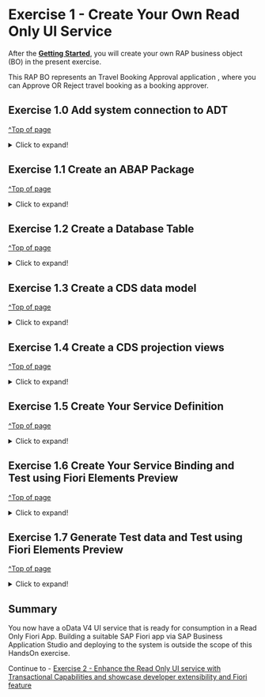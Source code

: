 # Exercise 1 - Create Your Own Read Only UI Service

After the **[Getting Started](../ex0/README.md)**, you will create your own RAP business object (BO) in the present exercise.

This RAP BO represents an Travel Booking Approval application , where you can Approve OR Reject travel booking as a booking approver.

## Exercise 1.0 Add system connection to ADT
[^Top of page](#)

 <details>
  <summary>Click to expand!</summary>
    
1. Open ABAP Developer Tools
2. Add ABAP perspective to the IDE - Click on **Search** icon on the toolbar and type **ABAP** and select the entry **ABAP** under the perspectives
   ![](images/AD164_E1_0_Step1.png)
   
3. Select the ABAP Perspective to have the set of views related to ABAP development configured in the IDE
4. Click on the option **Create an ABAP Project** ( if this is the first system that is being connected in the ADT workspace ). If connections to other systems already exist in the project explorer, right-click in the **Project Explorer** view and select option **New** -> **ABAP Project** to get the **New ABAP Project** wizard to add the project ( system ) to the workspace.
   ![](images/AD164_E1_0_Step2.png)
   
5. In the **New ABAP Project** wizard, click on **New system connection** hyperlink
   ![](images/AD164_E1_0_Step3.png)
   
6. Enter the following details in the **New ABAP Project Wizard** and click **Next**
   
   - **System ID** : **HE4**
   - **Connection Type** : Choose **Custom Application Server** from the drop down menu
   - **Application Server** : **s4hana1.tdc.sap.com**
   - **Instance Number** : **00**
   - Uncheck option "Activate Secure Network Communication (SNC) as show in the screenshot below

   ![](images/AD164_E1_0_Step4.png)
   
7. In following step, enter the details given below and click **Next**
   
   - **Client** : **400*
   - Enter the user credendtials as supplied by the speaker during the session

    ![](images/AD164_E1_0_Step5.png)
   
8. In following step, enter the details given below and click **Finish**
   - **Project Name** : **HE4_400_AD164_EN**
   ![](images/AD164_E1_0_Step6.png)

9. A project with the name **HE4_400_AD164_EN** will now be available under the Project Explorer representing an active connection to the backend system
     ![](images/AD164_E1_0_Step7.png)
   
</details>   

## Exercise 1.1 Create an ABAP Package
[^Top of page](#)

 <details>
  <summary>Click to expand!</summary>
  
0.[OPTIONAL]: Add **ZAD164** to **Favorite Packages** via right-click on the favourite packages and select **Add Package..** from the context menu.
   ![](images/AD164_E1_1_Step0_0.png)
    In the pop up for **Select an ABAP Package**, type ZAD164 as the search term and choose the entry **ZAD164** under the **Matching items:** window and click on **OK**.
   ![](images/AD164_E1_1_Step0_1.png) 
   
2.	Right-click on the package **ZD164** ( if the Optional step 0 was performed ), Else Right-click on the System **HE4_400_AD164_EN** listed in the project explorer and select **New > ABAP Package** from the context menu. 
   ![](images/AD164_E1_1_Step1.png)
  	
3.	Maintain the information provided below and click **Next >**.  
    - Name: **`ZAD164_TRAVEL_XXX`**
    - Description: `Travel Approval App XXX`
    - Check ** `Add to favorite packages` **
    - Ensure that **Superpackage:** has value **ZAD164** 
    ![](images/AD164_E1_1_Step2_1.png) 
    - Select TR `HE4K917646` from option **Choose from requests in which i am involved** OR choose option **Enter a request number** and  provide a transport request number `HE4K917646`
     ![](images/AD164_E1_1_Step2_2.png)
     ![](images/AD164_E1_1_Step2_3.png)

 Note to Speakers : Tasks for the participants have to be created in the TR HE4K917646 to ensure that option "Choose from requests in which i am involved" is usable by participants.

4.	Click **Finish** to finish creation of the package and add the package to favorite pacakges list.
   You should now see your new package in your Project Explorer.
     ![](images/AD164_E1_1_Final.png) 
  
</details>


## Exercise 1.2 Create a Database Table
[^Top of page](#)

<details>
  <summary>Click to expand!</summary>
 
Create a database table ![table](images/adt_tabl.png) to store the _TravelBooking_ data.   
A TravelBooking entity defines general data, such as the agency, customer, begin and end date of the travel, total price with the currency, description of the travel and overall status denoting the approval status 

   1. Right-click on your ABAP package **`ZAD164_TRAVEL_###`** and select **New** > **Other ABAP Repository Object** from the context menu.
    ![](images/AD164_E1_2_1.png)
    
   2. Search for **Database Table**, select it, and click **Next >**.
    ![](images/AD164_E1_2_2.png)

   3. Maintain the required information (`###` is your group ID) and click **Next >**.
      - Name: **`ZAD164TRAVEL_###`**  
      - Description: _**`Persistence for Travel Booking ###`**_                  
    ![](images/AD164_E1_2_3.png)

   4. Select your transport request, and click **Finish** to create the database table.
    ![](images/AD164_E1_2_4.png)

   5. Replace the default code with the code snippet provided below and replace all occurences of the placeholder **`###`** with your group ID using the **Replace All** function (**Ctrl+F**).    
 
      **Hint**: Hover the code snippet and choose the _Copy raw contents_ icon <img src="images/CopyRawContents.png" alt="" width="30px"> appearing in the upper-right corner to copy it. Ensure to replace all occurences of XXX with your user group number
         
  <pre lang="ABAP">
  @EndUserText.label : 'Persistence for Travel Booking XXX'
  @AbapCatalog.enhancement.category : #NOT_EXTENSIBLE
  @AbapCatalog.tableCategory : #TRANSPARENT
  @AbapCatalog.deliveryClass : #A
  @AbapCatalog.dataMaintenance : #RESTRICTED
  define table zad164travel_XXX {
    key client            : abap.clnt not null;
    key travel_uuid       : sysuuid_x16 not null;
    travel_id             : zad164_travel_id not null;
    agency_id             : zad164_agency_id not null;
    customer_id           : zad164_customer_id not null;
    begin_date            : zad164_begin_date;
    end_date              : zad164_end_date;
    @Semantics.amount.currencyCode : 'zad164travel_000.currency_code'
    booking_fee           : zad164_booking_fee;
    @Semantics.amount.currencyCode : 'zad164travel_000.currency_code'
    total_price           : zad164_total_price;
    currency_code         : zad164_currency_code;
    description           : zad164_description;
    overall_status        : zad164_overall_status;
    local_created_by      : abp_creation_user;
    local_created_at      : abp_creation_tstmpl;
    local_last_changed_by : abp_locinst_lastchange_user;
    local_last_changed_at : abp_locinst_lastchange_tstmpl;
    last_changed_at       : abp_lastchange_tstmpl;
  
  }
  </pre>
       
   6. Save ![save icon](images/adt_save.png) and activate ![activate icon](images/adt_activate.png) the changes.
</details>

## Exercise 1.3 Create a CDS data model
[^Top of page](#)

 <details>
  <summary>Click to expand!</summary>
  
  1.	Right-click on the data base table  **`ZAD164TRAVEL_XXX`** and select **New Data Definition** from the context menu.
     ![](images/AD164_E1_3_1.png)

  2. Maintain the information provided below and click **Next >**.

   - Name: **`ZAD164_R_TRAVEL_XXX`**
   - Description: **`Data model for Travel App XXX`** .   
     ![](images/AD164_E1_3_2.png)
    
  3.Select your transport request and click **Next**.
     ![](images/AD164_E1_3_3.png)
    
  4. Select **Define Root View Entity** from the list of templates and click on **Finish**
     ![](images/AD164_E1_3_4.png)

  5. A CDS entity with the following data definition should get generated
     ![](images/AD164_E1_3_5.png)
     
  6. Replace the default source code with following code snippet:
   
   **Hint**: Hover the code snippet and choose the _Copy raw contents_ icon <img src="images/CopyRawContents.png" alt="" width="30px"> appearing in the upper-right corner to copy it. Ensure to replace all occurences of XXX with your user group number
     
    ```ABAP
     @AccessControl.authorizationCheck: #NOT_REQUIRED
     @EndUserText.label: 'Data model for Travel App XXX'
     define root view entity zad164_r_travel_XXX 
       as select from zad164travel_000 as travel_XXX
       
       association [0..1] to zad164_r_agency             as _Agency         on $projection.AgencyId = _Agency.AgencyId
       association [0..1] to zad164_r_customer           as _Customer       on $projection.CustomerId = _Customer.CustomerID
       association [1..1] to zad164_r_overall_status_vh  as _OverallStatus  on $projection.OverallStatus = _OverallStatus.OverallStatus
       association [0..1] to I_Currency                  as _Currency       on $projection.CurrencyCode = _Currency.Currency
     {
       key travel_uuid as TravelUuid,
       travel_id             as TravelId,
       agency_id             as AgencyId,
       customer_id           as CustomerId,
       begin_date            as BeginDate,
       end_date              as EndDate,
       @Semantics.amount.currencyCode: 'CurrencyCode'
       booking_fee           as BookingFee,
       @Semantics.amount.currencyCode: 'CurrencyCode'
       total_price           as TotalPrice,
       currency_code         as CurrencyCode,
       description           as Description,
       overall_status        as OverallStatus,
       @Semantics.user.createdBy: true
       local_created_by      as LocalCreatedBy,
       @Semantics.systemDateTime.createdAt: true
       local_created_at      as LocalCreatedAt,
       @Semantics.user.lastChangedBy: true
       local_last_changed_by as LocalLastChangedBy,
       @Semantics.systemDateTime.localInstanceLastChangedAt: true
       local_last_changed_at as LocalLastChangedAt,
     
       @Semantics.systemDateTime.lastChangedAt: true
       last_changed_at       as LastChangedAt,
       
       /* Associations */
       _Agency,
       _Customer,
       _OverallStatus,
       _Currency
       
     }

     ```
     
   7.	Save and activate the object.
   8.	Define Access Control for the above CDS Root view by right-click on the CDS root entity  **`ZAD164_R_TRAVEL_XXX`** and select **New Access Control** from the context menu.
      ![](images/AD164_E1_3_6_0.png)
     	
   10. Maintain the information provided below and click **Next >**.

   - Name: **`ZAD164_R_TRAVEL_XXX`**
   - Description: **`Access Control for ZAD164_R_TRAVEL_XXX`** .   
     ![](images/AD164_E1_3_6.png)

  10. Select your transport request and click **Finish**.
    ![](images/AD164_E1_3_7.png)

  11. An access control for the CDS projection entity with the following access control definition should get generated
     ![](images/AD164_E1_3_8.png)

  12. Replace the default source code with following code snippet:
   
   **Hint**: Hover the code snippet and choose the _Copy raw contents_ icon <img src="images/CopyRawContents.png" alt="" width="30px"> appearing in the upper-right corner to copy it. Ensure to replace all occurences of XXX with your user group number

     
    ```ABAP
     @EndUserText.label: 'Access Control for ZAD164_R_TRAVEL_XXX'
     @MappingRole: true
     define role ZAD164_R_TRAVEL_XXX {
       grant
         select
           on
             zad164_r_travel_000
               where
                 1 = 1;
                 
     }
     
     ```
     
   13.	Save and activate the object.
      
 </details>
 
## Exercise 1.4 Create a CDS projection views
[^Top of page](#)

 <details>
  <summary>Click to expand!</summary>
  
  1.	Right-click on the CDS root entity  **`ZAD164_R_TRAVEL_XXX`** and select **New Data Definition** from the context menu.
    ![](images/AD164_E1_4_1.png)

  2. Maintain the information provided below and click **Next >**.

   - Name: **`ZAD164_C_TRAVEL_XXX`**
   - Description: **`Projection for Travel App XXX`** .   
    ![](images/AD164_E1_4_2.png)
    
  3.Select your transport request and click **Next**.
    ![](images/AD164_E1_4_3.png)
    
  4. Select **Define Projection View** from the list of templates and click on **Finish**
    ![](images/AD164_E1_4_4.png)

  5. A CDS projection entity with the following data definition should get generated
    ![](images/AD164_E1_4_5.png)
     
  6. Replace the default source code with following code snippet:
   
   **Hint**: Hover the code snippet and choose the _Copy raw contents_ icon <img src="images/CopyRawContents.png" alt="" width="30px"> appearing in the upper-right corner to copy it. Ensure to replace all occurences of XXX with your user group number

     
    ```ABAP
     @EndUserText.label: 'Travel Projection View'
     @AccessControl.authorizationCheck: #CHECK
     
     @Metadata.allowExtensions: true
     @Search.searchable: true
     @ObjectModel.semanticKey: ['TravelID']
     define root view entity zad164_c_travel_XXX 
       provider contract transactional_query
       as projection on zad164_r_travel_XXX
     {
       key TravelUuid,
           
           @Search.defaultSearchElement: true
           TravelId,
     
           @Search.defaultSearchElement: true
           @ObjectModel.text.element: ['AgencyName']
           AgencyId,
           _Agency.Name              as AgencyName,
     
     
           @Search.defaultSearchElement: true
           @ObjectModel.text.element: ['CustomerName']
           CustomerId,
           _Customer.LastName        as CustomerName,
     
           BeginDate,
           EndDate,
     
           BookingFee,
           TotalPrice,
           CurrencyCode,
     
           Description,
     
           @ObjectModel.text.element: ['OverallStatusText']
           OverallStatus,
           _OverallStatus._Text.Text as OverallStatusText : localized,
     
           LocalLastChangedAt,
     
           _Agency,
           _Currency,
           _Customer,
           _OverallStatus
     }

     ```
     
   7.	Save and activate the object.
   8.	Define Access Control for the above projection CDS Root view by right-click on the CDS root entity  **`ZAD164_C_TRAVEL_XXX`** and select **New Access Control** from the context menu.
    ![](images/AD164_E1_4_6_0.png)
   9. Maintain the information provided below and click **Next >**.

   - Name: **`ZAD164_C_TRAVEL_XXX`**
   - Description: **`Access Control for ZAD164_C_TRAVEL_XXX`** .   
    ![](images/AD164_E1_4_6.png)

  10. Select your transport request and click **Next**.
    ![](images/AD164_E1_4_7.png)

  11. An access control for the CDS projection entity with the following access control definition should get generated
     ![](images/AD164_E1_4_8.png)

  12. Replace the default source code with following code snippet:
   
   **Hint**: Hover the code snippet and choose the _Copy raw contents_ icon <img src="images/CopyRawContents.png" alt="" width="30px"> appearing in the upper-right corner to copy it. Ensure to replace all occurences of XXX with your user group number

     
    ```ABAP
     @EndUserText.label: 'Access Control for ZAD164_C_TRAVEL_000'
     @MappingRole: true
     define role ZAD164_C_TRAVEL_000 {
       grant
         select
           on
             ZAD164_C_TRAVEL_000
               where
                 inheriting conditions from entity ZAD164_R_Travel_000;
     }
     
     ```
     
   13.	Save and activate the object.
   14.	Right-click on the CDS root entity  **`ZAD164_C_TRAVEL_XXX`** and select **New Metadata Extension** from the context menu.    
    ![](images/AD164_E1_4_9.png)

   15. Maintain the information provided below and click **Next >**.

       - Name: **`ZAD164_C_TRAVEL_XXX`**
       - Description: **`Metadata Extension for ZAD164_C_TRAVEL_XXX`** .   
    ![](images/AD164_E1_4_10.png)

   16. Select your transport request and click **Finish**.
    ![](images/AD164_E1_4_11.png)

   17. An metadata extension for the CDS projection entity with the following metadata definition should get generated
     ![](images/AD164_E1_4_12.png)

   18. Replace the default source code with following code snippet:
   
   **Hint**: Hover the code snippet and choose the _Copy raw contents_ icon <img src="images/CopyRawContents.png" alt="" width="30px"> appearing in the upper-right corner to copy it. Ensure to replace all occurences of XXX with your user group number

     
    ```ABAP
     @Metadata.layer: #CORE

     @UI: { headerInfo: { typeName: 'Travel',
                          typeNamePlural: 'Travels',
                          title: { type: #STANDARD, value: 'TravelID' } },
            presentationVariant: [{ sortOrder: [{ by: 'BeginDate', direction: #DESC }
                                               ], 
                                    visualizations: [{type: #AS_LINEITEM}]  }] }
     
     annotate entity zad164_c_travel_XXX with
     {
       @UI.facet: [{ type: #IDENTIFICATION_REFERENCE }]
       @UI.hidden: true
       TravelUuid;
     
       @UI: { lineItem:       [{ position: 10 }],
              identification: [{ position: 10 }],
              selectionField: [{ position: 10 }]}
       TravelId;
     
       @UI: { lineItem:       [{ position: 20 }],
              identification: [{ position: 20 }],
              selectionField: [{ position: 20 }]}
       @Consumption.valueHelpDefinition: [{ entity : {name: 'zad164_r_agency_std_vh', element: 'AgencyID' }}]
       AgencyId;
     
       @UI: { lineItem:       [{ position: 40 }],
              identification: [{ position: 40 }],
              selectionField: [{ position: 40 }]}
       @Consumption.valueHelpDefinition: [{entity: {name: 'zad164_r_customer_stdvh', element: 'CustomerID' }}]
       CustomerId;
     
       @UI: { lineItem:       [{ position: 50 }],
              identification: [{ position: 50 }]}
       BeginDate;
     
       @UI: { lineItem:       [{ position: 60 }],
              identification: [{ position: 60 }]}
       EndDate;
     
       @UI: { lineItem:       [{ position: 70 }],
              identification: [{ position: 70 }]}
       BookingFee;
     
       @UI: { lineItem:       [{ position: 80 }],
              identification: [{ position: 80 }]}
       TotalPrice;
     
       @Consumption.valueHelpDefinition: [{entity: {name: 'I_CurrencyStdVH', element: 'Currency' }}]
       CurrencyCode;
     
       @UI: { lineItem:       [{ position: 90 }],
              identification: [{ position: 90 }]}
       Description;
     
       @UI: { lineItem:       [{ position: 100 },
                               { type: #FOR_ACTION, dataAction: 'acceptTravel', label: 'Accept Travel', position: 10 },
                               { type: #FOR_ACTION, dataAction: 'rejectTravel', label: 'Reject Travel', position: 20 }],
              identification: [{ position: 100 }],
              selectionField: [{ position: 100 }],
              textArrangement: #TEXT_ONLY }
       @Consumption.valueHelpDefinition: [{ entity: {name: 'zad164_r_overall_status_vh', element: 'OverallStatus' }}]
       OverallStatus;
     
       @UI.hidden: true
       OverallStatusText;
     
       @UI.hidden: true
       LocalLastChangedAt;
     
     }
     ```
     
   19.	Save and activate the object.
       
 </details>
 
## Exercise 1.5 Create Your Service Definition
[^Top of page](#)

 <details>
  <summary>Click to expand!</summary>
     
   1. Right click on projection view **`ZAD164_C_TRAVEL_XXX`** and select create **New Service Definition** from the context menu.
      ![](images/AD164_E1_5_1.png)
     
   2. Maintain the information provided below and click **Next >**
    - Name: **`ZAD164_SD_TRAVEL_XXX`**
    - Description: **Service Definition for Travel App XXX**
      
      ![](images/AD164_E1_5_2.png)

   4. Select your transport request and press **Finish**. 

      ![](images/AD164_E1_5_3.png)
   5. A service definition for the projection CDS entity with the following details should get generated
      ![](images/AD164_E1_5_4.png)

   6. Provide an alias name as `Travel` for the cds projection view that is being exposed. The service definition should now look like this
      ![](images/AD164_E1_5_5.png)

   7. Save and activate the object.
      
 </details>
 
## Exercise 1.6 Create Your Service Binding and Test using Fiori Elements Preview
[^Top of page](#)

 <details>
  <summary>Click to expand!</summary>
  1. Right-click on your service definition **`ZAD164_SD_TRAVEL_000`** and select **New Service Binding** from the context menu.
  
   ![](images/AD164_E1_6_1.png)

2. Maintain the information provided below and click **Next**. 
    - Name: **`ZAD164_UI_TRAVEL_000_O4`**
    - Description: _**`OData V4 UI service for Travel App 000`**_
    - Binding Type: **`OData version V4 UI`**

    ![](images/AD164_E1_6_2.png)

3. Select your transport request and press **Finish**.
    ![](images/AD164_E1_6_3.png)
4. A service binding for the service definition is created and the created artefact looks like this
    ![](images/AD164_E1_6_4.png)
6. Activate and publish your service binding.
    ![](images/AD164_E1_6_5.png)

7. Click on **Fiori elements App Preview** to preview your application in the browser.
    ![](images/AD164_E1_6_6.png)
 </details>
 
## Exercise 1.7 Generate Test data and Test using Fiori Elements Preview
[^Top of page](#)

 <details>
  <summary>Click to expand!</summary>
  This exercise will fill the relevant table with travel booking data.
  Perform the following steps
  
  1. Right Click on package **`ZAD164_TRAVEL_XXX`** and select **New** -> **ABAP Class** from context men
 
   ![](images/AD164_E1_7_1.png)
   
  2. Maintain the following details and click on **Next**
       Name : **ZAD164_CL_FL_TRVL_DT_GEN_XXX**
       Description: **Flight Travel Data Generator XXX*
  
   ![](images/AD164_E1_7_2.png)
   
  3. Select your transport request and press **Finish**. 
    ![](images/AD164_E1_7_3.png)
  4. Replace the generated code in the global class with the following code
     ```ABAP
       CLASS zad164_cl_fl_trvl_dt_gen_XXX DEFINITION
          PUBLIC
          FINAL
          CREATE PUBLIC .
        
          PUBLIC SECTION.
           INTERFACES: if_oo_adt_classrun.
          PROTECTED SECTION.
          PRIVATE SECTION.
       ENDCLASS.
       CLASS zad164_cl_fl_trvl_dt_gen_XXX IMPLEMENTATION.
         METHOD if_oo_adt_classrun~main.
       
           SELECT * FROM zad164travel INTO TABLE @DATA(travel_data).
           DELETE FROM zad164travel_XXX.
           INSERT zad164travel_xxx FROM TABLE @travel_data.
           out->write( 'Travel data generation completed' ) ##NO_TEXT.
         ENDMETHOD.
        ENDCLASS.
     ```
  6. Save and activate the object.
  7. Execute the class as an ABAP Console Application using the F9 key.
  8. Open the Service Binding **ZAD164_UI_TRAVEL_000_O4**
     Double click on the **Preview** button to test the fiori elements preview with the generated data
     ![](images/AD164_E1_7_4.png)
     
 </details>


## Summary

You now have a oData V4 UI service that is ready for consumption in a Read Only Fiori App. Building a suitable SAP Fiori app via SAP Business Application Studio and deploying to the system is outside the scope of this HandsOn exercise.

Continue to - [Exercise 2 - Enhance the Read Only UI service with Transactional Capabilities and showcase developer extensibility and Fiori feature](../ex2/README.md)

